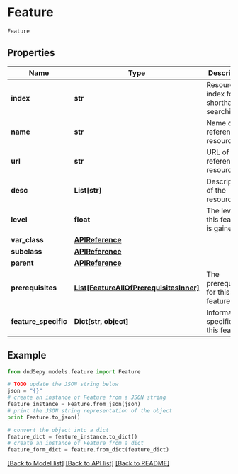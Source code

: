 # Feature

`Feature` 

## Properties
Name | Type | Description | Notes
------------ | ------------- | ------------- | -------------
**index** | **str** | Resource index for shorthand searching. | [optional] 
**name** | **str** | Name of the referenced resource. | [optional] 
**url** | **str** | URL of the referenced resource. | [optional] 
**desc** | **List[str]** | Description of the resource. | [optional] 
**level** | **float** | The level this feature is gained. | [optional] 
**var_class** | [**APIReference**](APIReference.md) |  | [optional] 
**subclass** | [**APIReference**](APIReference.md) |  | [optional] 
**parent** | [**APIReference**](APIReference.md) |  | [optional] 
**prerequisites** | [**List[FeatureAllOfPrerequisitesInner]**](FeatureAllOfPrerequisitesInner.md) | The prerequisites for this feature. | [optional] 
**feature_specific** | **Dict[str, object]** | Information specific to this feature. | [optional] 

## Example

```python
from dnd5epy.models.feature import Feature

# TODO update the JSON string below
json = "{}"
# create an instance of Feature from a JSON string
feature_instance = Feature.from_json(json)
# print the JSON string representation of the object
print Feature.to_json()

# convert the object into a dict
feature_dict = feature_instance.to_dict()
# create an instance of Feature from a dict
feature_form_dict = feature.from_dict(feature_dict)
```
[[Back to Model list]](../README.md#documentation-for-models) [[Back to API list]](../README.md#documentation-for-api-endpoints) [[Back to README]](../README.md)


